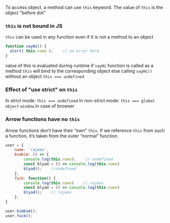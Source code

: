To access object, a method can use `this` keyword.
The value of `this` is the object "before dot"

### `this` is not bound in JS

`this` can be used in any function even if it is not a method to an object
```javascript
function sayHi() {
  alert( this.name );    // no error here
}
```

value of this is evaluated during runtime
if `sayHi` function is called as a method `this` will bind to the corresponding object
else calling `sayHi()` without an object `this === undefined`

### Effect of "use strict" on `this`

In strict mode: `this === undefined`
In non-strict mode: `this === global object`
`window` in case of browser

### Arrow functions have no `this`

Arrow functions don’t have their “own” `this`. If we reference `this` from such a function, it’s taken from the outer “normal” function.
```javascript
user = {
    name: 'rajeev',
    bimbim: () => {
        console.log(this.name);    // undefined
        const blyad = () => console.log(this.name)    
        blyad();    //undefined
    },
    fuck: function() {
        console.log(this.name)    // rajeev
        const blyad = () => console.log(this.name)
        blyad();    // rajeev
    },
}

user.bimbim();
user.fuck();
```